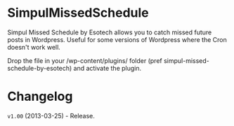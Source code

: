SimpulMissedSchedule
====================

Simpul Missed Schedule by Esotech allows you to catch missed future posts in Wordpress. Useful for some versions of Wordpress where the Cron doesn't work well. 

Drop the file in your /wp-content/plugins/ folder (pref simpul-missed-schedule-by-esotech) and activate the plugin.

# Changelog

`v1.00` (2013-03-25) - Release. 

